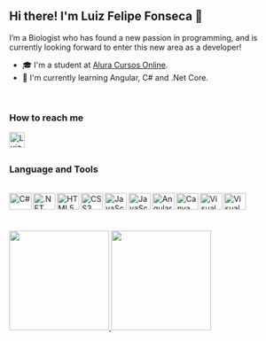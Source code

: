 ## Hi there! I'm Luiz Felipe Fonseca 👋

I’m a Biologist who has found a new passion in programming, and is currently looking forward to enter this new area as a developer!

- 🎓 I'm a student at <a href="https://www.alura.com.br" target="_blank">Alura Cursos Online</a>.
- 🌱 I'm currently learning Angular, C# and .Net Core.

<br />

### How to reach me

<div>
  <a href="https://www.linkedin.com/in/luizfelipesfonseca"><img align="left" alt="Luiz Felipe Fonseca | LinkedIn" width="28px" src="https://cdn.jsdelivr.net/npm/simple-icons@v3/icons/linkedin.svg" /></a>
</div>

<br />
<br />

### Language and Tools
<div style="display: inline_block"><br>
  <img align="left" alt="C#" height="30px" width="40px" src="https://cdn.jsdelivr.net/gh/devicons/devicon/icons/csharp/csharp-original.svg" />
  <img align="left" alt=".NET Core" height="30px" width="40px" src="https://cdn.jsdelivr.net/gh/devicons/devicon/icons/dotnetcore/dotnetcore-original.svg" />
  <img align="left" alt="HTML5" height="30px" width="40px" src="https://cdn.jsdelivr.net/gh/devicons/devicon/icons/html5/html5-original.svg" />
  <img align="left" alt="CSS3" height="30px" width="40px" src="https://cdn.jsdelivr.net/gh/devicons/devicon/icons/css3/css3-original.svg" />
  <img align="left" alt="JavaScript" height="30px" width="40px" src="https://cdn.jsdelivr.net/gh/devicons/devicon/icons/javascript/javascript-original.svg" />
  <img align="left" alt="JavaScript" height="30px" width="40px" src="https://cdn.jsdelivr.net/gh/devicons/devicon/icons/bootstrap/bootstrap-plain.svg" />
  <img align="left" alt="Angular" height="30px" width="40px" src="https://cdn.jsdelivr.net/gh/devicons/devicon/icons/angularjs/angularjs-original.svg" />
  <img align="left" alt="Canva" height="30px" width="40px" src="https://cdn.jsdelivr.net/gh/devicons/devicon/icons/canva/canva-original.svg" />
  <img align="left" alt="Visual Studio Code" height="30px" width="40px" src="https://cdn.jsdelivr.net/gh/devicons/devicon/icons/vscode/vscode-original.svg" />
  <img align="left" alt="Visual Studio" height="30px" width="40px" src="https://cdn.jsdelivr.net/gh/devicons/devicon/icons/visualstudio/visualstudio-plain.svg" />
</div>

<br />
<br />
<br />
<br />

<div>
  <a href="https://github.com/FelipeHal">
  <img height="180em" src="https://github-readme-stats.vercel.app/api?username=felipehal&show_icons=true&theme=vision-friendly-dark&include_all_commits=true&count_private=true"/>
  <img height="180em" src="https://github-readme-stats.vercel.app/api/top-langs/?username=felipehal&layout=compact&langs_count=7&theme=vision-friendly-dark"/>
</div>

  




  
<!--
**FelipeHal/FelipeHal** is a ✨ _special_ ✨ repository because its `README.md` (this file) appears on your GitHub profile.

Here are some ideas to get you started:
Intro em pt "Sou um biólogo que encontrou uma nova paixão na programação, e atualmente está procurando se inserir nessa nova área!"
- 🔭 I’m currently working on ...
- 🌱 I’m currently learning ...
- 👯 I’m looking to collaborate on ...
- 🤔 I’m looking for help with ...
- 💬 Ask me about ...
- 📫 How to reach me: ...
- 😄 Pronouns: ele/dele
- ⚡ Fun fact: ...

<img align="left" alt="NodeJs" width="40px" src="https://cdn.jsdelivr.net/gh/devicons/devicon/icons/nodejs/nodejs-original.svg" />
<img align="left" alt="WordPress" width="40px" src="https://cdn.jsdelivr.net/gh/devicons/devicon/icons/wordpress/wordpress-plain.svg" />
<img align="left" alt="TypeScript" width="40px" src="https://cdn.jsdelivr.net/gh/devicons/devicon/icons/typescript/typescript-original.svg" />
-->

  
